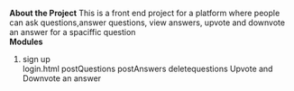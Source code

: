 <b>About the Project</b>
This is a front end project for a platform where people can ask questions,answer questions, view answers, upvote and downvote an answer for a spaciffic question  
<b>Modules</b>
<ol>
  <li>sign up</li>  
login.html  
postQuestions  
postAnswers  
deletequestions  
Upvote and Downvote an answer  
  </ol>





